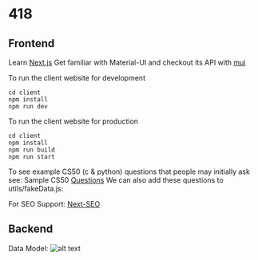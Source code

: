 # 418

## Frontend
Learn [Next.js](https://nextjs.org/learn/basics/create-nextjs-app)
Get familiar with Material-UI and checkout its API with [mui](https://material-ui.com/getting-started/learn/)

To run the client website for development

```
cd client
npm install
npm run dev
```

To run the client website for production

```
cd client
npm install
npm run build
npm run start
```
To see example CS50 (c & python) questions that people may initially ask see:
Sample CS50 [Questions](https://stackoverflow.com/questions/tagged/cs50?tab=newest&page=2&pagesize=15)
We can also add these questions to utils/fakeData.js: 

For SEO Support: [Next-SEO](https://github.com/garmeeh/next-seo)

## Backend

Data Model: 
![alt text](https://github.com/egeozin/418/blob/master/data-model.png "Data-Model")


